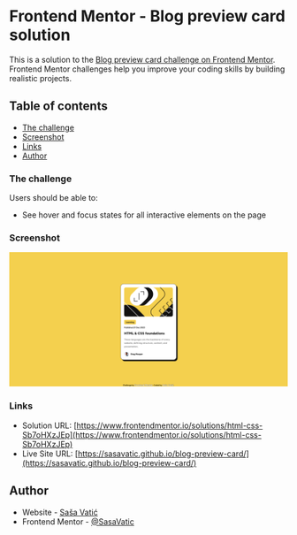 # Frontend Mentor - Blog preview card solution

This is a solution to the [Blog preview card challenge on Frontend Mentor](https://www.frontendmentor.io/challenges/blog-preview-card-ckPaj01IcS). Frontend Mentor challenges help you improve your coding skills by building realistic projects.

## Table of contents

- [The challenge](#the-challenge)
- [Screenshot](#screenshot)
- [Links](#links)
- [Author](#author)

### The challenge

Users should be able to:

- See hover and focus states for all interactive elements on the page

### Screenshot

![](./screenshot.png)

### Links

- Solution URL: [https://www.frontendmentor.io/solutions/html-css-Sb7oHXzJEp](https://www.frontendmentor.io/solutions/html-css-Sb7oHXzJEp)
- Live Site URL: [https://sasavatic.github.io/blog-preview-card/](https://sasavatic.github.io/blog-preview-card/)

## Author

- Website - [Saša Vatić](https://sasavatic.netlify.app/)
- Frontend Mentor - [@SasaVatic](https://www.frontendmentor.io/profile/SasaVatic)
